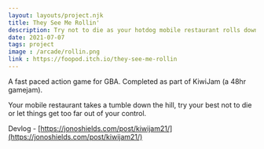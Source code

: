 ```yaml
---
layout: layouts/project.njk
title: They See Me Rollin'
description: Try not to die as your hotdog mobile restaurant rolls down the hill out of control.
date: 2021-07-07
tags: project
image : /arcade/rollin.png
link : https://foopod.itch.io/they-see-me-rollin
---
```


A fast paced action game for GBA. Completed as part of KiwiJam (a 48hr gamejam).

Your mobile restaurant takes a tumble down the hill, try your best not to die or let things get too far out of your control.

Devlog - [https://jonoshields.com/post/kiwijam21/](https://jonoshields.com/post/kiwijam21/)